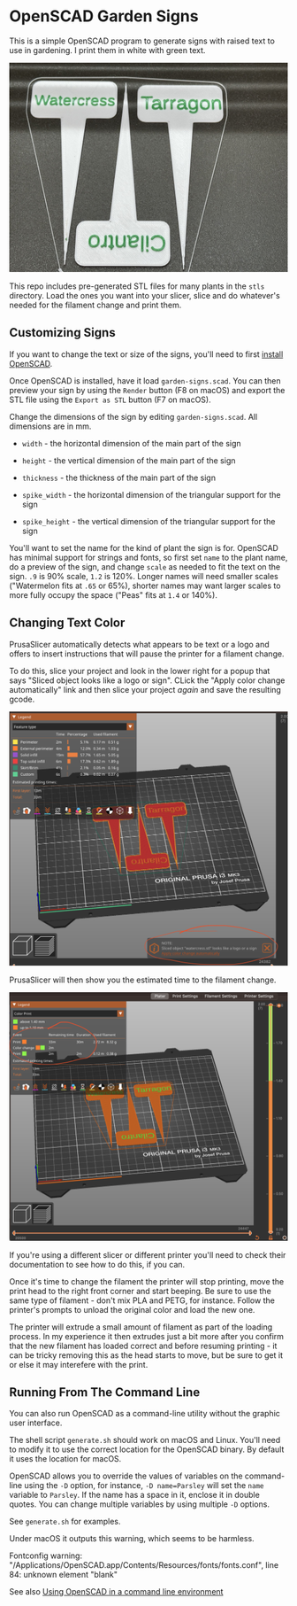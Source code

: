 <!--
SPDX-FileCopyrightText: 2023 John Romkey

SPDX-License-Identifier: MIT
-->

# OpenSCAD Garden Signs

This is a simple OpenSCAD program to generate signs with raised text
to use in gardening. I print them in white with green text.

![Herb signs](images/signs.jpg)

This repo includes pre-generated STL files for many plants in the
`stls` directory. Load the ones you want into your slicer, slice and
do whatever's needed for the filament change and print them.

## Customizing Signs

If you want to change the text or size of the signs, you'll need to
first [install OpenSCAD](https://openscad.org/downloads.html).

Once OpenSCAD is installed, have it load `garden-signs.scad`. You can
then preview your sign by using the `Render` button (F8 on macOS) and
export the STL file using the `Export as STL` button (F7 on macOS).

Change the dimensions of the sign by editing `garden-signs.scad`. All
dimensions are in mm.

- `width` - the horizontal dimension of the main part of the sign
- `height` - the vertical dimension of the main part of the sign
- `thickness` - the thickness of the main part of the sign

- `spike_width` - the horizontal dimension of the triangular support for the sign
- `spike_height` - the vertical dimension of the triangular support for the sign

You'll want to set the name for the kind of plant the sign is 
for. OpenSCAD has minimal support for strings and fonts, so first set
`name` to the plant name, do a preview of the sign, and change `scale`
as needed to fit the text on the sign. `.9` is 90% scale, `1.2` is
120%. Longer names will need smaller scales ("Watermelon fits at `.65`
or 65%), shorter names may want larger scales to more fully occupy the
space ("Peas" fits at `1.4` or 140%).

## Changing Text Color

PrusaSlicer automatically detects what appears to be text or a logo
and offers to insert instructions that will pause the printer for a
filament change.

To do this, slice your project and look in the lower right for a popup
that says "Sliced object looks like a logo or sign". CLick the "Apply
color change automatically" link and then slice your project *again*
and save the resulting gcode.

![Sliced object looks like a logo or sign](images/color-change-prompt.png)

PrusaSlicer will then show you the estimated time to the filament change.

![Estimated time to filament change](images/printing-times.png)

If you're using a different slicer or different printer you'll need to
check their documentation to see how to do this, if you can.

Once it's time to change the filament the printer will stop printing,
move the print head to the right front corner and start beeping. Be
sure to use the same type of filament - don't mix PLA and PETG, for
instance. Follow the printer's prompts to unload the original color
and load the new one.

The printer will extrude a small amount of filament as part of the
loading process. In my experience it then extrudes just a bit more
after you confirm that the new filament has loaded correct and before
resuming printing - it can be tricky removing this as the head starts
to move, but be sure to get it or else it may interefere with the print.

## Running From The Command Line

You can also run OpenSCAD as a command-line utility without the
graphic user interface.

The shell script `generate.sh` should work on macOS and Linux. You'll
need to modify it to use the correct location for the OpenSCAD
binary. By default it uses the location for macOS.

OpenSCAD allows you to override the values of variables on the
command-line using the `-D` option, for instance, `-D name=Parsley`
will set the `name` variable to `Parsley`. If the name has a space in
it, enclose it in double quotes.  You can change multiple variables
by using multiple `-D` options.

See `generate.sh` for examples.

Under macOS it outputs this warning, which seems to be harmless.

Fontconfig warning: "/Applications/OpenSCAD.app/Contents/Resources/fonts/fonts.conf", line 84: unknown element "blank"

See also [Using OpenSCAD in a command line environment](https://files.openscad.org/documentation/manual/Using_OpenSCAD_in_a_command_line_environment.html)
